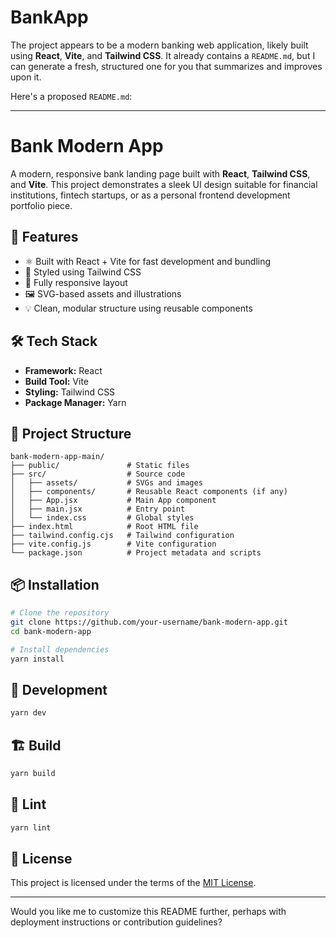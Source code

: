 # BankApp


The project appears to be a modern banking web application, likely built using **React**, **Vite**, and **Tailwind CSS**. It already contains a `README.md`, but I can generate a fresh, structured one for you that summarizes and improves upon it.

Here's a proposed `README.md`:

---

# Bank Modern App

A modern, responsive bank landing page built with **React**, **Tailwind CSS**, and **Vite**. This project demonstrates a sleek UI design suitable for financial institutions, fintech startups, or as a personal frontend development portfolio piece.

## 🚀 Features

* ⚛️ Built with React + Vite for fast development and bundling
* 🎨 Styled using Tailwind CSS
* 📱 Fully responsive layout
* 🖼️ SVG-based assets and illustrations
* 💡 Clean, modular structure using reusable components

## 🛠️ Tech Stack

* **Framework:** React
* **Build Tool:** Vite
* **Styling:** Tailwind CSS
* **Package Manager:** Yarn

## 📂 Project Structure

```
bank-modern-app-main/
├── public/               # Static files
├── src/                  # Source code
│   ├── assets/           # SVGs and images
│   ├── components/       # Reusable React components (if any)
│   ├── App.jsx           # Main App component
│   ├── main.jsx          # Entry point
│   └── index.css         # Global styles
├── index.html            # Root HTML file
├── tailwind.config.cjs   # Tailwind configuration
├── vite.config.js        # Vite configuration
└── package.json          # Project metadata and scripts
```

## 📦 Installation

```bash
# Clone the repository
git clone https://github.com/your-username/bank-modern-app.git
cd bank-modern-app

# Install dependencies
yarn install
```

## 🧪 Development

```bash
yarn dev
```

## 🏗️ Build

```bash
yarn build
```

## 🧹 Lint

```bash
yarn lint
```

## 📜 License

This project is licensed under the terms of the [MIT License](./LICENSE.md).

---

Would you like me to customize this README further, perhaps with deployment instructions or contribution guidelines?
